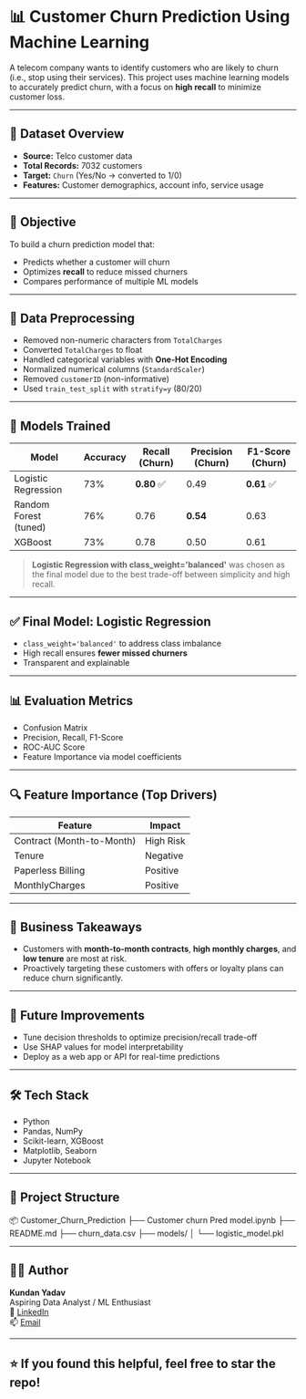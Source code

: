 # 📊 Customer Churn Prediction Using Machine Learning

A telecom company wants to identify customers who are likely to churn (i.e., stop using their services). This project uses machine learning models to accurately predict churn, with a focus on **high recall** to minimize customer loss.

---

## 📁 Dataset Overview

- **Source:** Telco customer data
- **Total Records:** 7032 customers
- **Target:** `Churn` (Yes/No → converted to 1/0)
- **Features:** Customer demographics, account info, service usage

---

## 🎯 Objective

To build a churn prediction model that:
- Predicts whether a customer will churn
- Optimizes **recall** to reduce missed churners
- Compares performance of multiple ML models

---

## 🧹 Data Preprocessing

- Removed non-numeric characters from `TotalCharges`
- Converted `TotalCharges` to float
- Handled categorical variables with **One-Hot Encoding**
- Normalized numerical columns (`StandardScaler`)
- Removed `customerID` (non-informative)
- Used `train_test_split` with `stratify=y` (80/20)

---

## 🧠 Models Trained

| Model                     | Accuracy | Recall (Churn) | Precision (Churn) | F1-Score (Churn) |
|---------------------------|----------|----------------|--------------------|------------------|
| Logistic Regression       | 73%      | **0.80** ✅     | 0.49               | **0.61** ✅      |
| Random Forest (tuned)     | 76%      | 0.76           | **0.54**           | 0.63             |
| XGBoost                   | 73%      | 0.78           | 0.50               | 0.61             |

> **Logistic Regression with class_weight='balanced'** was chosen as the final model due to the best trade-off between simplicity and high recall.

---

## ✅ Final Model: Logistic Regression

- `class_weight='balanced'` to address class imbalance
- High recall ensures **fewer missed churners**
- Transparent and explainable

---

## 📊 Evaluation Metrics

- Confusion Matrix
- Precision, Recall, F1-Score
- ROC-AUC Score
- Feature Importance via model coefficients

---

## 🔍 Feature Importance (Top Drivers)

| Feature              | Impact     |
|----------------------|------------|
| Contract (Month-to-Month) | High Risk |
| Tenure               | Negative   |
| Paperless Billing    | Positive   |
| MonthlyCharges       | Positive   |

---

## 📌 Business Takeaways

- Customers with **month-to-month contracts**, **high monthly charges**, and **low tenure** are most at risk.
- Proactively targeting these customers with offers or loyalty plans can reduce churn significantly.

---

## 🚀 Future Improvements

- Tune decision thresholds to optimize precision/recall trade-off
- Use SHAP values for model interpretability
- Deploy as a web app or API for real-time predictions

---

## 🛠️ Tech Stack

- Python
- Pandas, NumPy
- Scikit-learn, XGBoost
- Matplotlib, Seaborn
- Jupyter Notebook

---

## 📂 Project Structure
📦 Customer_Churn_Prediction
├── Customer churn Pred model.ipynb
├── README.md
├── churn_data.csv
├── models/
│ └── logistic_model.pkl



---

## 🙋‍♂️ Author

**Kundan Yadav**  
Aspiring Data Analyst / ML Enthusiast  
🔗 [LinkedIn](linkedin.com/in/kundan-yadav-6057b2323)  
📫 [Email](mailto:wekundan@gmail.com)

---

## ⭐ If you found this helpful, feel free to star the repo!

